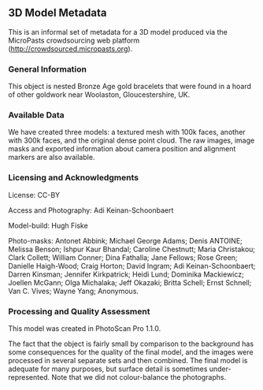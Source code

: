 ## 3D Model Metadata ##

This is an informal set of metadata for a 3D model produced via the MicroPasts crowdsourcing web platform (http://crowdsourced.micropasts.org).

### General Information ###

This object is nested Bronze Age gold bracelets that were found in a hoard of other goldwork near Woolaston, Gloucestershire, UK.

### Available Data ###

We have created three models: a textured mesh with 100k faces, another with 300k faces, and the original dense point cloud. The raw images, image masks and exported information about camera position and alignment markers are also available.

### Licensing and Acknowledgments ###

License: CC-BY

Access and Photography: Adi Keinan-Schoonbaert

Model-build: Hugh Fiske

Photo-masks: Antonet Abbink; Michael George Adams; Denis ANTOINE; Melissa Benson; Ishpur Kaur Bhandal; Caroline Chestnutt; Maria Christakou; Clark Collett; William Conner; Dina Fathalla; Jane Fellows; Rose Green; Danielle Haigh-Wood; Craig Horton; David Ingram; Adi Keinan-Schoonbaert; Darren Kinsman; Jennifer Kirkpatrick; Heidi Lund; Dominika Mackiewicz; Joellen McGann; Olga Michalaka; Jeff Okazaki; Britta Schell; Ernst Schnell; Van C. Vives; Wayne Yang; Anonymous.


### Processing and Quality Assessment ###

This model was created in PhotoScan Pro 1.1.0.

The fact that the object is fairly small by comparison to the background has some consequences for the quality of the final model, and the images were processed in several separate sets and then combined. The final model is adequate for many purposes, but surface detail is sometimes under-represented. Note that we did not colour-balance the photographs.

